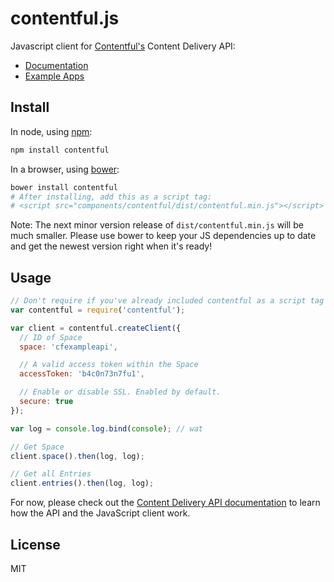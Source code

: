 # contentful.js

Javascript client for [Contentful's](https://www.contentful.com) Content Delivery API:

- [Documentation](https://www.contentful.com/developers/documentation/content-delivery-api)
- [Example Apps](http://contentful.github.io/contentful.js/example/)

## Install

In node, using [npm](http://npmjs.org):

``` sh
npm install contentful
```

In a browser, using [bower](http://bower.io):

``` sh
bower install contentful
# After installing, add this as a script tag:
# <script src="components/contentful/dist/contentful.min.js"></script>
```

Note: The next minor version release of `dist/contentful.min.js` will
be much smaller. Please use bower to keep your JS dependencies up to
date and get the newest version right when it's ready!

## Usage

``` js
// Don't require if you've already included contentful as a script tag
var contentful = require('contentful');

var client = contentful.createClient({
  // ID of Space
  space: 'cfexampleapi',

  // A valid access token within the Space
  accessToken: 'b4c0n73n7fu1',

  // Enable or disable SSL. Enabled by default.
  secure: true
});

var log = console.log.bind(console); // wat

// Get Space
client.space().then(log, log);

// Get all Entries
client.entries().then(log, log);
```

For now, please check out the
[Content Delivery API documentation](https://www.contentful.com/developers/documentation/content-delivery-api)
to learn how the API and the JavaScript client work.

## License

MIT
